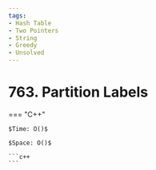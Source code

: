 ```yaml
---
tags:
- Hash Table
- Two Pointers
- String
- Greedy
- Unsolved
---
```



# 763. Partition Labels

=== "C++"

    $Time: O()$

    $Space: O()$

    ```c++
    ```